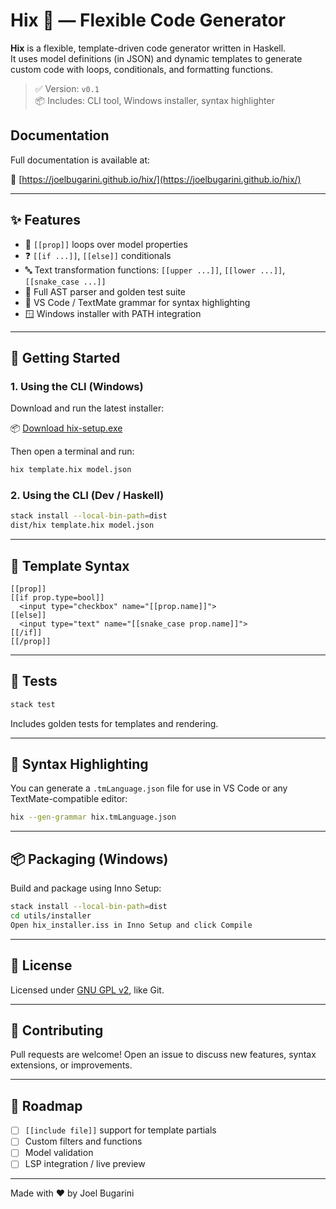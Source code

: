 # Hix 🧩 — Flexible Code Generator

**Hix** is a flexible, template-driven code generator written in Haskell.  
It uses model definitions (in JSON) and dynamic templates to generate custom code with loops, conditionals, and formatting functions.

> ✅ Version: `v0.1`  
> 📦 Includes: CLI tool, Windows installer, syntax highlighter

## Documentation

Full documentation is available at:

📄 [https://joelbugarini.github.io/hix/](https://joelbugarini.github.io/hix/)

---

## ✨ Features

- 🔁 `[[prop]]` loops over model properties
- ❓ `[[if ...]]`, `[[else]]` conditionals
- 🔤 Text transformation functions: `[[upper ...]]`, `[[lower ...]]`, `[[snake_case ...]]`
- 🧠 Full AST parser and golden test suite
- 🎨 VS Code / TextMate grammar for syntax highlighting
- 🪟 Windows installer with PATH integration

---

## 🚀 Getting Started

### 1. Using the CLI (Windows)

Download and run the latest installer:

📦 [Download hix-setup.exe](https://github.com/yourusername/hix/releases)

Then open a terminal and run:

```bash
hix template.hix model.json
```

### 2. Using the CLI (Dev / Haskell)

```bash
stack install --local-bin-path=dist
dist/hix template.hix model.json
```

---

## 📂 Template Syntax

```hix
[[prop]]
[[if prop.type=bool]]
  <input type="checkbox" name="[[prop.name]]">
[[else]]
  <input type="text" name="[[snake_case prop.name]]">
[[/if]]
[[/prop]]
```

---

## 🧪 Tests

```bash
stack test
```

Includes golden tests for templates and rendering.

---

## 🎨 Syntax Highlighting

You can generate a `.tmLanguage.json` file for use in VS Code or any TextMate-compatible editor:

```bash
hix --gen-grammar hix.tmLanguage.json
```

---

## 📦 Packaging (Windows)

Build and package using Inno Setup:

```bash
stack install --local-bin-path=dist
cd utils/installer
Open hix_installer.iss in Inno Setup and click Compile
```

---

## 📄 License

Licensed under [GNU GPL v2](LICENSE), like Git.

---

## 🤝 Contributing

Pull requests are welcome! Open an issue to discuss new features, syntax extensions, or improvements.

---

## 🧠 Roadmap

- [ ] `[[include file]]` support for template partials
- [ ] Custom filters and functions
- [ ] Model validation
- [ ] LSP integration / live preview

---

Made with ❤️ by Joel Bugarini

